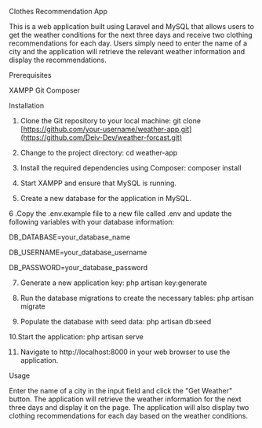 Clothes Recommendation App

This is a web application built using Laravel and MySQL that allows users to get the weather conditions for the next three days and receive two clothing recommendations for each day. Users simply need to enter the name of a city and the application will retrieve the relevant weather information and display the recommendations.

Prerequisites

XAMPP
Git
Composer

Installation

1. Clone the Git repository to your local machine:
git clone [https://github.com/your-username/weather-app.git](https://github.com/Deiv-Dev/weather-forcast.git)

2. Change to the project directory:
cd weather-app

3. Install the required dependencies using Composer:
composer install

4. Start XAMPP and ensure that MySQL is running.

5. Create a new database for the application in MySQL.

6 .Copy the .env.example file to a new file called .env and update the following variables with your database information:

DB_DATABASE=your_database_name

DB_USERNAME=your_database_username

DB_PASSWORD=your_database_password

7. Generate a new application key:
php artisan key:generate

8. Run the database migrations to create the necessary tables:
php artisan migrate

9. Populate the database with seed data:
php artisan db:seed

10.Start the application:
php artisan serve

11. Navigate to http://localhost:8000 in your web browser to use the application.

Usage

Enter the name of a city in the input field and click the "Get Weather" button.
The application will retrieve the weather information for the next three days and display it on the page.
The application will also display two clothing recommendations for each day based on the weather conditions.
